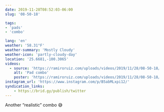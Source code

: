 ```yaml
---
date: 2019-11-28T08:52:03-06:00
slug: '08-50-18'

tags:
- 'pads'
- 'combo'

lang: 'en'
weather: '58.31°F'
weather-summary: 'Mostly Cloudy'
weather-icon: 'partly-cloudy-day'
location: '25.6681,-100.3065'
videos:
  - source: 'https://ramiroruiz.com/uploads/videos/2019/11/28/08-50-18/pad-combo.mp4'
    alt: 'Pad combo'
    poster: 'https://ramiroruiz.com/uploads/videos/2019/11/28/08-50-18/poster.jpg'
instagram_url: 'https://www.instagram.com/p/B5abMLxpi12/'
syndication_links:
    - https://brid.gy/publish/twitter
---
```

Another “realistic” combo 😅

 